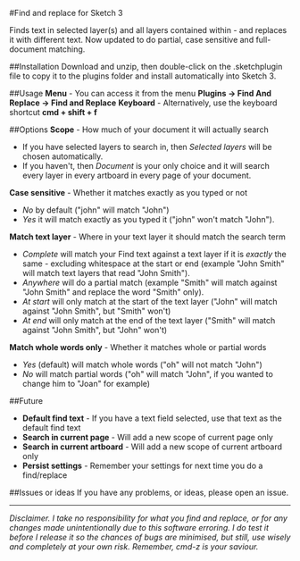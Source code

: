 #Find and replace for Sketch 3

Finds text in selected layer(s) and all layers contained within - and replaces it with different text.  Now updated to do partial, case sensitive and full-document matching.

##Installation
Download and unzip, then double-click on the .sketchplugin file to copy it to the plugins folder and install automatically into Sketch 3. 

##Usage
**Menu** - You can access it from the menu **Plugins -> Find And Replace -> Find and Replace** 
**Keyboard** - Alternatively, use the keyboard shortcut **cmd + shift + f**

##Options
**Scope** - How much of your document it will actually search  
* If you have selected layers to search in, then *Selected layers* will be chosen automatically.  
* If you haven't, then *Document* is your only choice and it will search every layer in every artboard in every page of your document.

**Case sensitive** - Whether it matches exactly as you typed or not
* *No* by default ("john" will match "John") 
* *Yes* it will match exactly as you typed it ("john" won't match "John").

**Match text layer** - Where in your text layer it should match the search term
* *Complete* will match your Find text against a text layer if it is *exactly* the same - excluding whitespace at the start or end (example "John Smith" will match text layers that read "John Smith").
* *Anywhere* will do a partial match (example "Smith" will match against "John Smith" and replace the word "Smith" only).
* *At start* will only match at the start of the text layer ("John" will match against "John Smith", but "Smith" won't)
* *At end* will only match at the end of the text layer ("Smith" will match against "John Smith", but "John" won't)

**Match whole words only** - Whether it matches whole or partial words
* *Yes* (default) will match whole words ("oh" will not match "John")
* *No* will match partial words ("oh" will match "John", if you wanted to change him to "Joan" for example)

##Future
* **Default find text** - If you have a text field selected, use that text as the default find text
* **Search in current page** - Will add a new scope of current page only
* **Search in current artboard** - Will add a new scope of current artboard only
* **Persist settings** - Remember your settings for next time you do a find/replace

##Issues or ideas
If you have any problems, or ideas, please open an issue.
***
*Disclaimer.  I take no responsibility for what you find and replace, or for any changes made unintentionally due to this software erroring.  I do test it before I release it so the chances of bugs are minimised, but still, use wisely and completely at your own risk. Remember, cmd-z is your saviour.*
